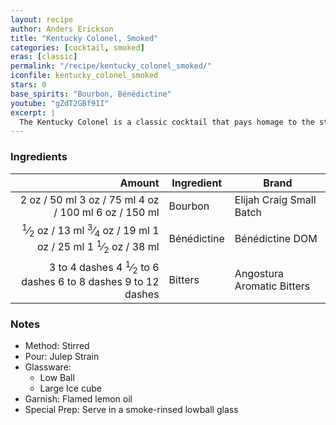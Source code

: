 ```yaml
---
layout: recipe
author: Anders Erickson
title: "Kentucky Colonel, Smoked"
categories: [cocktail, smoked]
eras: [classic]
permalink: "/recipe/kentucky_colonel_smoked/"
iconfile: kentucky_colonel_smoked
stars: 0
base_spirits: "Bourbon, Bénédictine"
youtube: "gZdT2GBf91I"
excerpt: |
  The Kentucky Colonel is a classic cocktail that pays homage to the state's famous bourbon whiskey. It's a simple yet elegant drink that combines bourbon, Benedictine, and Angostura bitters. The Benedictine adds a touch of sweetness and herbal notes, while the bitters balance the flavors.
---
```


### Ingredients

|        Amount | Ingredient  | Brand                      |
| ------------: | ----------- | -------------------------- |
|          <span class="onex active">2 oz  / 50 ml</span> <span class="onehalfx">3 oz  / 75 ml</span> <span class="twox">4 oz  / 100 ml</span> <span class="threex">6 oz  / 150 ml</span>| Bourbon     | Elijah Craig Small Batch   |
|        <span class="onex active"> <sup>1</sup>&frasl;<sub>2</sub> oz  / 13 ml</span> <span class="onehalfx"> <sup>3</sup>&frasl;<sub>4</sub> oz  / 19 ml</span> <span class="twox">1 oz  / 25 ml</span> <span class="threex">1 <sup>1</sup>&frasl;<sub>2</sub> oz  / 38 ml</span>| Bénédictine | Bénédictine DOM            |
| <span class="onex active">3 to 4 dashes</span> <span class="onehalfx">4 <sup>1</sup>&frasl;<sub>2</sub> to 6 dashes</span> <span class="twox">6 to 8 dashes</span> <span class="threex">9 to 12 dashes</span>| Bitters     | Angostura Aromatic Bitters |

### Notes

- Method: Stirred
- Pour: Julep Strain
- Glassware:
  - Low Ball
  - Large Ice cube
- Garnish: Flamed lemon oil
- Special Prep: Serve in a smoke-rinsed lowball glass

    
<script type="application/ld+json">
{
  "@context": "https://schema.org",
  "@type": "Recipe",
  "author": "{{ page.author }}",
  "description": "{{ page.excerpt | strip_html | replace: '"', "'" }}",
  "image": "{% for ingredient in site.data[page.iconfile].images.ingredient limit: 1 %}{{ ingredient.url }}{% endfor %}",
  "recipeIngredient": [  " 2 oz Bourbon",
  " 0.5 oz Bénédictine",
  "3 to 4 dashes Bitters"],
  "name": "{{ page.title }}",
  "recipeInstructions": "  {
    '@type': 'HowToStep',
    'text': '- Method: Stirred
'
  },  {
    '@type': 'HowToStep',
    'text': '- Pour: Julep Strain
'
  },  {
    '@type': 'HowToStep',
    'text': '- Glassware:
'
  },  {
    '@type': 'HowToStep',
    'text': '  - Low Ball
'
  },  {
    '@type': 'HowToStep',
    'text': '  - Large Ice cube
'
  },  {
    '@type': 'HowToStep',
    'text': '- Garnish: Flamed lemon oil
'
  },  {
    '@type': 'HowToStep',
    'text': '- Special Prep: Serve in a smoke-rinsed lowball glass
'
  }",
  "recipeYield": "1 cocktail",
  "recipeCategory": "cocktail",
  "aggregateRating": "{%- if page.stars -%}{%- include stars_metadata.html %} out of 5{% else %}NA{%- endif -%}",
  "recipeCuisine": "global",
  "prepTime": "20 minutes",
  "cookTime": "15 second",
  "keywords": "{{ page.title }}, cocktail, {{ page.eras }}, {%- include category_metadata.html -%}, {%- include spirits_metadata.html -%}",
  "nutrition": "NA"
}
</script>

    